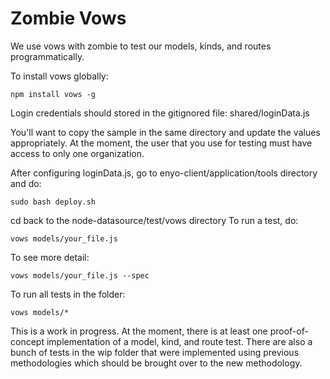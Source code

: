 Zombie Vows
===========

We use vows with zombie to test our models, kinds, and routes programmatically.

To install vows globally:

    npm install vows -g

Login credentials should stored in the gitignored file:
shared/loginData.js

You'll want to copy the sample in the same directory and update the values appropriately.
At the moment, the user that you use for testing must have access to only one organization.

After configuring loginData.js, go to
enyo-client/application/tools directory and do:

    sudo bash deploy.sh

cd back to the node-datasource/test/vows directory
To run a test, do:

    vows models/your_file.js

To see more detail:

    vows models/your_file.js --spec

To run all tests in the folder:

    vows models/*

This is a work in progress. At the moment, there is at least one proof-of-concept
implementation of a model, kind, and route test. There are also a bunch of tests
in the wip folder that were implemented using previous methodologies which should
be brought over to the new methodology.
